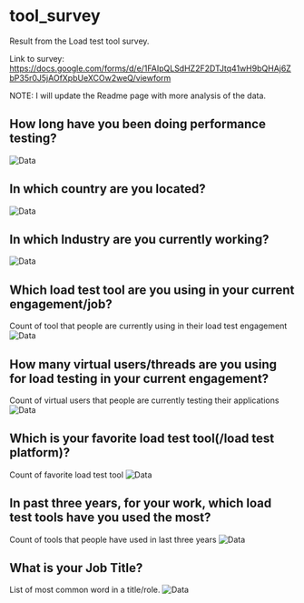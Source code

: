 # tool_survey
Result from the Load test tool survey.


Link to survey: https://docs.google.com/forms/d/e/1FAIpQLSdHZ2F2DTJtq41wH9bQHAj6ZbP35r0J5jAOfXpbUeXCOw2weQ/viewform

NOTE: I will update the Readme page with more analysis of the data.


## How long have you been doing performance testing?
![Data](https://github.com/hseera/tool_survey/blob/main/images/experience.png)

## In which country are you located?
![Data](https://github.com/hseera/tool_survey/blob/main/images/country.png)

## In which Industry are you currently working?
![Data](https://github.com/hseera/tool_survey/blob/main/images/current_industry.png)

## Which load test tool are you using in your current engagement/job?
Count of tool that people are currently using in their load test engagement
![Data](https://github.com/hseera/tool_survey/blob/main/images/current_tool.png)

## How many virtual users/threads are you using for load testing in your current engagement?
Count of virtual users that people are currently testing their applications
![Data](https://github.com/hseera/tool_survey/blob/main/images/virtual_users.png)

## Which is your favorite load test tool(/load test platform)?
Count of favorite load test tool
![Data](https://github.com/hseera/tool_survey/blob/main/images/fav_tool.png)

## In past three years, for your work, which load test tools have you used the most?
Count of tools that people have used in last three years
![Data](https://github.com/hseera/tool_survey/blob/main/images/three_years.png)

## What is your Job Title?
List of most common word in a title/role.
![Data](https://github.com/hseera/tool_survey/blob/main/images/title_word.png)




